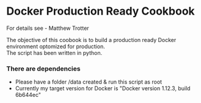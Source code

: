 # Docker Production Ready Cookbook
For details see - Matthew Trotter

The objective of this coobook is to build a production ready Docker environment optomized for production.
<br />The script has been written in python.

### There are dependencies 
<ul>
<li>Please have a folder /data created & run this script as root
<li>Currently my target version for Docker is "Docker version 1.12.3, build 6b644ec"<br />
</ul>




